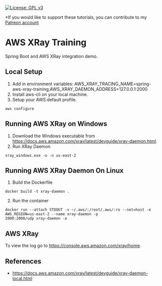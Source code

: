 [![License: GPL v3](https://img.shields.io/badge/License-GPLv3-blue.svg)](https://www.gnu.org/licenses/gpl-3.0)

*If you would like to support these tutorials, you can contribute to my [Patreon account](https://patreon.com/czetsuya)

# AWS XRay Training

Spring Boot and AWS XRay integration demo.

## Local Setup

1. Add in environment variables: AWS_XRAY_TRACING_NAME=spring-aws-xray-training;AWS_XRAY_DAEMON_ADDRESS=127.0.0.1:2000
2. Install aws-cli on your local machine.
3. Setup your AWS default profile.
```shell
aws configure
```

## Running AWS XRay on Windows

1. Download the Windows executable from https://docs.aws.amazon.com/xray/latest/devguide/xray-daemon.html.
2. Run XRay Daemon 
```shell
xray_windows.exe -o -n us-east-2
```

## Running AWS XRay Daemon On Linux

1. Build the Dockerfile
```shell
docker build -t xray-daemon .
```

2. Run the container
```shell
docker run --attach STDOUT -v ~/.aws/:/root/.aws/:ro --net=host -e AWS_REGION=us-east-2 --name xray-daemon -p 
2000:2000/udp xray-daemon -o
```

## AWS XRay

To view the log go to https://console.aws.amazon.com/xray/home.

## References
- https://docs.aws.amazon.com/xray/latest/devguide/xray-daemon-local.html